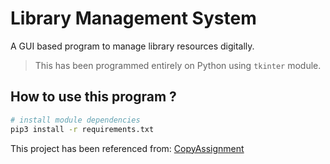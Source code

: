 # Library Management System
A GUI based program to manage library resources digitally. 
> This has been programmed entirely on Python using `tkinter` module.

## How to use this program ?
```bash
# install module dependencies
pip3 install -r requirements.txt
```


This project has been referenced from: [CopyAssignment](https://copyassignment.com/library-management-system-python-project-with-source-code-gui-and-database/)
